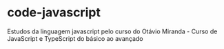 # code-javascript
Estudos da linguagem javascript pelo curso do Otávio Miranda - Curso de JavaScript e TypeScript do básico ao avançado 
